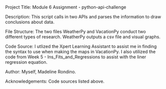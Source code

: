 Project Title: Module 6 Assignment - python-api-challenge

Description: This script calls in two APIs and parses the information to draw conclusions about data.

File Structure: The two files WeatherPy and VacationPy conduct two different types of research. WeatherPy outputs a csv file and visual graphs.

Code Source: I utlized the Xpert Learning Assistant to assist me in finding the syntax to use when making the maps in VacationPy. I also utilized the code from Week 5 - Ins_Fits_and_Regressions to assist with the liner regression equation. 

Author: Myself, Madeline Rondino.

Acknowledgements: Code sources listed above.
